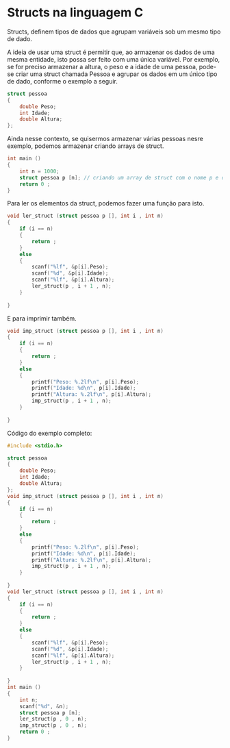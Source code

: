 # Structs na linguagem C

Structs, definem tipos de dados que agrupam variáveis sob um mesmo tipo de dado.

A ideia de usar uma struct é permitir que, ao armazenar os dados de uma mesma entidade, isto possa ser feito com uma única variável. 
Por exemplo, se for preciso armazenar a altura, o peso e a idade de uma pessoa, pode-se criar uma struct chamada Pessoa e agrupar os dados em um único tipo de dado, 
conforme o exemplo a seguir.

```c
struct pessoa
{
    double Peso;   
    int Idade;    
    double Altura; 
};
```

Ainda nesse contexto, se quisermos armazenar várias pessoas nesre exemplo, podemos armazenar criando arrays de struct.

```c
int main ()
{
    int n = 1000;
    struct pessoa p [n]; // criando um array de struct com o nome p e do tipo pessoa de tamanho 1000
    return 0 ;
}
```

Para ler os elementos da struct, podemos fazer uma função para isto.

```c
void ler_struct (struct pessoa p [], int i , int n)
{
    if (i == n)
    {
        return ;
    }
    else
    {
        scanf("%lf", &p[i].Peso);
        scanf("%d", &p[i].Idade);
        scanf("%lf", &p[i].Altura);
        ler_struct(p , i + 1 , n);
    }
    
}
```
E para imprimir também.

```c
void imp_struct (struct pessoa p [], int i , int n)
{
    if (i == n)
    {
        return ;
    }
    else
    {
        printf("Peso: %.2lf\n", p[i].Peso);
        printf("Idade: %d\n", p[i].Idade);
        printf("Altura: %.2lf\n", p[i].Altura);
        imp_struct(p , i + 1 , n);
    }
    
}
```
Código do exemplo completo:
```c
#include <stdio.h>

struct pessoa
{
    double Peso;   
    int Idade;    
    double Altura; 
};
void imp_struct (struct pessoa p [], int i , int n)
{
    if (i == n)
    {
        return ;
    }
    else
    {
        printf("Peso: %.2lf\n", p[i].Peso);
        printf("Idade: %d\n", p[i].Idade);
        printf("Altura: %.2lf\n", p[i].Altura);
        imp_struct(p , i + 1 , n);
    }
    
}
void ler_struct (struct pessoa p [], int i , int n)
{
    if (i == n)
    {
        return ;
    }
    else
    {
        scanf("%lf", &p[i].Peso);
        scanf("%d", &p[i].Idade);
        scanf("%lf", &p[i].Altura);
        ler_struct(p , i + 1 , n);
    }
    
}
int main ()
{
    int n;
    scanf("%d", &n);
    struct pessoa p [n];
    ler_struct(p , 0 , n);
    imp_struct(p , 0 , n);
    return 0 ;
}
```
